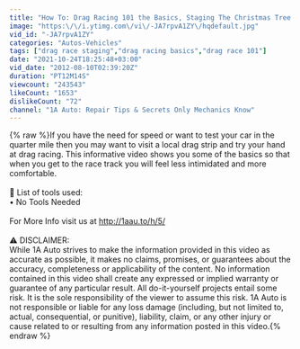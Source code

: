 ```yaml
---
title: "How To: Drag Racing 101 the Basics, Staging The Christmas Tree and the Starting Line"
image: "https:\/\/i.ytimg.com\/vi\/-JA7rpvA1ZY\/hqdefault.jpg"
vid_id: "-JA7rpvA1ZY"
categories: "Autos-Vehicles"
tags: ["drag race staging","drag racing basics","drag race 101"]
date: "2021-10-24T18:25:48+03:00"
vid_date: "2012-08-10T02:39:20Z"
duration: "PT12M14S"
viewcount: "243543"
likeCount: "1653"
dislikeCount: "72"
channel: "1A Auto: Repair Tips & Secrets Only Mechanics Know"
---
```

{% raw %}If you have the need for speed or want to test your car in the quarter mile then you may want to visit a local drag strip and try your hand at drag racing.  This informative video shows you some of the basics so that when you get to the race track you will feel less intimidated and more comfortable.<br /><br />🔧 List of tools used:<br />• No Tools Needed<br /><br />For More Info visit us at <a rel="nofollow" target="blank" href="http://1aau.to/h/5/">http://1aau.to/h/5/</a><br /><br />⚠ DISCLAIMER:<br />While 1A Auto strives to make the information provided in this video as accurate as possible, it makes no claims, promises, or guarantees about the accuracy, completeness or applicability of the content.  No information contained in this video shall create any expressed or implied warranty or guarantee of any particular result. All do-it-yourself projects entail some risk.  It is the sole responsibility of the viewer to assume this risk.  1A Auto is not responsible or liable for any loss damage (including, but not limited to, actual, consequential, or punitive), liability, claim, or any other injury or cause related to or resulting from any information posted in this video.{% endraw %}
